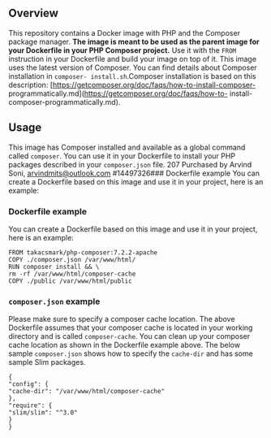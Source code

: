 ## Overview
This repository contains a Docker image with PHP and the
Composer package manager.
**The image is meant to be used as the parent image for your
Dockerfile in your PHP Composer project.** Use it with the
`FROM` instruction in your Dockerfile and build your image on
top of it.
This image uses the latest version of Composer. You can find
details about Composer installation in `composer-
install.sh`.Composer installation is based on this description:
[https://getcomposer.org/doc/faqs/how-to-install-composer-
programmatically.md](https://getcomposer.org/doc/faqs/how-to-
install-composer-programmatically.md).
## Usage
This image has Composer installed and available as a global
command called `composer`. You can use it in your Dockerfile to
install your PHP packages described in your `composer.json`
file.
207
Purchased by Arvind Soni, arvindmits@outlook.com #14497326### Dockerfile example
You can create a Dockerfile based on this image and use it in
your project, here is an example:
### Dockerfile example
You can create a Dockerfile based on this image and use it in
your project, here is an example:
```
FROM takacsmark/php-composer:7.2.2-apache
COPY ./composer.json /var/www/html/
RUN composer install && \
rm -rf /var/www/html/composer-cache
COPY ./public /var/www/html/public
```
### `composer.json` example
Please make sure to specify a composer cache location. The above
Dockerfile assumes that your composer cache is located in your
working directory and is called `composer-cache`. You can clean
up your composer cache location as shown in the Dockerfile
example above.
The below sample `composer.json` shows how to specify the
`cache-dir` and has some sample Slim packages.
```
{
"config": {
"cache-dir": "/var/www/html/composer-cache"
},
"require": {
"slim/slim": "^3.0"
}
}
```